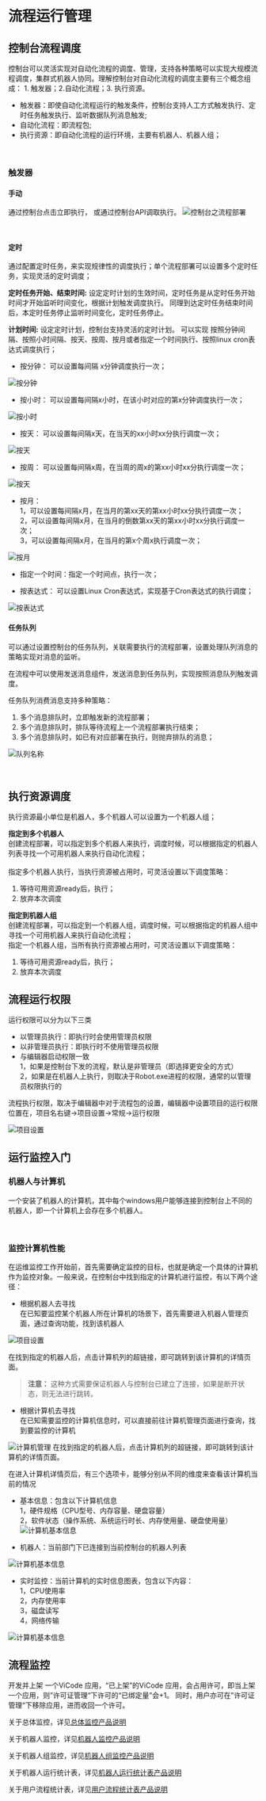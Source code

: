 # 流程运行管理

## 控制台流程调度
控制台可以灵活实现对自动化流程的调度、管理，支持各种策略可以实现大规模流程调度，集群式机器人协同。理解控制台对自动化流程的调度主要有三个概念组成： 1. 触发器；2.自动化流程；3. 执行资源。

* 触发器：即使自动化流程运行的触发条件，控制台支持人工方式触发执行、定时任务触发执行、监听数据队列消息触发;
* 自动化流程：即流程包;
* 执行资源：即自动化流程的运行环境，主要有机器人、机器人组；

</br>

### 触发器
#### 手动
通过控制台点击立即执行， 或通过控制台API调取执行。
![控制台之流程部署](https://docimages.blob.core.chinacloudapi.cn/images/RunManger/lmx-07.png)

</br>

#### 定时
通过配置定时任务，来实现规律性的调度执行；单个流程部署可以设置多个定时任务，实现灵活的定时调度；

**定时任务开始、结束时间:**
设定定时计划的生效时间，定时任务是从定时任务开始时间才开始监听时间变化，根据计划触发调度执行。 同理到达定时任务结束时间后，本定时任务停止监听时间变化，定时任务停止。

**计划时间:**
设定定时计划，控制台支持灵活的定时计划。 可以实现 按照分钟间隔、按照小时间隔、按天、按周、按月或者指定一个时间执行、按照linux cron表达式调度执行；
</br>

* 按分钟： 可以设置每间隔 x分钟调度执行一次；

![按分钟](https://docimages.blob.core.chinacloudapi.cn/images/RunManger/lmx-08.png)

* 按小时： 可以设置每间隔x小时，在该小时对应的第x分钟调度执行一次；

![按小时](https://docimages.blob.core.chinacloudapi.cn/images/RunManger/lmx-09.png)

* 按天： 可以设置每间隔x天，在当天的xx小时xx分执行调度一次；

![按天](https://docimages.blob.core.chinacloudapi.cn/images/RunManger/lmx-10.png)

* 按周： 可以设置每间隔x周，在当周的周x的第xx小时xx分执行调度一次；

![按天](https://docimages.blob.core.chinacloudapi.cn/images/RunManger/lmx-11.png)

* 按月：</br>
   1，可以设置每间隔x月，在当月的第xx天的第xx小时xx分执行调度一次；</br>
   2，可以设置每间隔x月，在当月的倒数第xx天的第xx小时xx分执行调度一次；</br>
   3，可以设置每间隔x月，在当月的第x个周x执行调度一次；</br>

![按月](https://docimages.blob.core.chinacloudapi.cn/images/RunManger/lmx-12.png)

* 指定一个时间：指定一个时间点，执行一次；

* 按表达式： 可以设置Linux Cron表达式，实现基于Cron表达式的执行调度；

![按表达式](https://docimages.blob.core.chinacloudapi.cn/images/RunManger/lmx-13.png)


#### 任务队列
可以通过设置控制台的任务队列，关联需要执行的流程部署，设置处理队列消息的策略实现对消息的监听。

在流程中可以使用发送消息组件，发送消息到任务队列，实现按照消息队列触发调度。

任务队列消费消息支持多种策略：
1. 多个消息排队时，立即触发新的流程部署；
2. 多个消息排队时，排队等待流程上一个流程部署执行结束；
3. 多个消息排队时，如已有对应部署在执行，则抛弃排队的消息；

![队列名称](https://docimages.blob.core.chinacloudapi.cn/images/RunManger/lmx-14.png)

</br>

## 执行资源调度
执行资源最小单位是机器人，多个机器人可以设置为一个机器人组； 

**指定到多个机器人**
</br>
创建流程部署，可以指定到多个机器人来执行，调度时候，可以根据指定的机器人列表寻找一个可用机器人来执行自动化流程；</br>
</br>指定多个机器人执行，当执行资源被占用时，可灵活设置以下调度策略：

1. 等待可用资源ready后，执行；
2. 放弃本次调度

**指定到机器人组**</br>
创建流程部署，可以指定到一个机器人组，调度时候，可以根据指定的机器人组中寻找一个可用机器人来执行自动化流程；</br>
指定一个机器人组，当所有执行资源被占用时，可灵活设置以下调度策略：</br>
1. 等待可用资源ready后，执行；
2. 放弃本次调度



## 流程运行权限
运行权限可以分为以下三类
* 以管理员执行：即执行时会使用管理员权限
* 以非管理员执行：即执行时不使用管理员权限
* 与编辑器启动权限一致</br>
    1，如果是控制台下发的流程，默认是非管理员（即选择更安全的方式）</br>
    2，如果是在机器人上执行，则取决于Robot.exe进程的权限，通常的以管理员权限执行的</br>

流程执行权限，取决于编辑器中对于流程包的设置，编辑器中设置项目的运行权限位置在，项目名右键->项目设置->常规->运行权限</br>

![项目设置](https://docimages.blob.core.chinacloudapi.cn/images/RunManger/lmx-15.png)

## 运行监控入门
### 机器人与计算机
一个安装了机器人的计算机，其中每个windows用户能够连接到控制台上不同的机器人，即一个计算机上会存在多个机器人。

</br>

### 监控计算机性能
在运维监控工作开始前，首先需要确定监控的目标，也就是确定一个具体的计算机作为监控对象。一般来说，在控制台中找到指定的计算机进行监控，有以下两个途径：
* 根据机器人去寻找
</br>在已知要监控某个机器人所在计算机的场景下，首先需要进入机器人管理页面，通过查询功能，找到该机器人

![项目设置](https://docimages.blob.core.chinacloudapi.cn/images/RunManger/lmx-16.png)

在找到指定的机器人后，点击计算机列的超链接，即可跳转到该计算机的详情页面。
> **注意：**
> 这种方式需要保证机器人与控制台已建立了连接，如果是断开状态，则无法进行跳转。

* 根据计算机去寻找
</br>在已知需要监控的计算机信息时，可以直接前往计算机管理页面进行查询，找到要监控的计算机

![计算机管理](https://docimages.blob.core.chinacloudapi.cn/images/RunManger/lmx-17.png)
在找到指定的机器人后，点击计算机列的超链接，即可跳转到该计算机的详情页面。

在进入计算机详情页后，有三个选项卡，能够分别从不同的维度来查看该计算机当前的情况

* 基本信息：包含以下计算机信息</br>
   1，硬件规格（CPU型号、内存容量、硬盘容量）</br>
   2，软件状态（操作系统、系统运行时长、内存使用量、硬盘使用量）</br>
![计算机基本信息](https://docimages.blob.core.chinacloudapi.cn/images/RunManger/lmx-18.png)

* 机器人：当前部门下已连接到当前控制台的机器人列表

![计算机基本信息](https://docimages.blob.core.chinacloudapi.cn/images/RunManger/lmx-19.png)

* 实时监控：当前计算机的实时信息图表，包含以下内容：</br>
   1，CPU使用率</br>
   2，内存使用率</br>
   3，磁盘读写</br>
   4，网络传输</br>

![计算机基本信息](https://docimages.blob.core.chinacloudapi.cn/images/RunManger/lmx-20.png)

## 流程监控
开发并上架 一个ViCode 应用，“已上架”的ViCode 应用，会占用许可，即当上架一个应用，则”许可证管理“下许可的“已绑定量”会+1。
同时，用户亦可在”许可证管理“下移除应用，进而收回一个许可。
</br>

关于总体监控，详见[总体监控产品说明](https://academy.encoo.com/zh-cn/wiki/Console/dashboard/dashboard.md?_v=v2020.4) </br>

关于机器人监控，详见[机器人监控产品说明](https://academy.encoo.com/zh-cn/wiki/Console/dashboard/RobotDashboard.md?_v=v2020.4) </br>

关于机器人组监控，详见[机器人组监控产品说明](https://academy.encoo.com/zh-cn/wiki/Console/dashboard/QueueDashboard.md?_v=v2020.4) </br>

关于机器人运行统计表，详见[机器人运行统计表产品说明](https://academy.encoo.com/zh-cn/wiki/Console/dashboard/dashboard2.md?_v=v2020.4) </br>

关于用户流程统计表，详见[用户流程统计表产品说明](https://academy.encoo.com/zh-cn/wiki/Console/dashboard/dashboard3.md?_v=v2020.4) </br>
